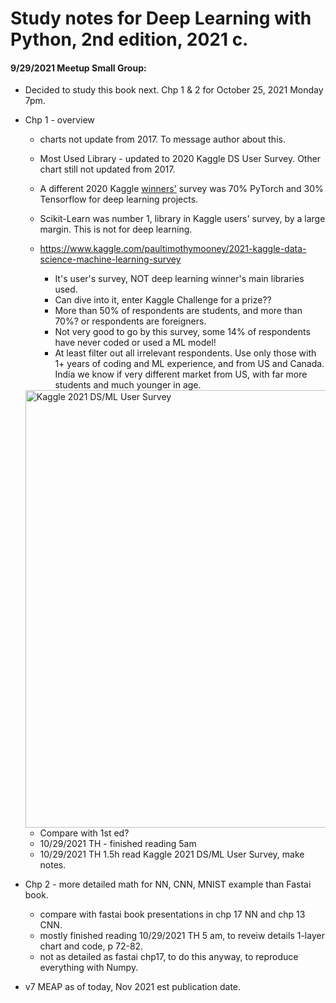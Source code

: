 # Study notes for Deep Learning with Python, 2nd edition, 2021 c.  

#### 9/29/2021 Meetup Small Group:  

 * Decided to study this book next.  Chp 1 & 2 for October 25, 2021 Monday 7pm.  
 * Chp 1 - overview
   - charts not update from 2017.  To message author about this.  
   - Most Used Library - updated to 2020 Kaggle DS User Survey. Other chart still not updated from 2017. 

   - A different 2020 Kaggle <u>winners'</u> survey was 70% PyTorch and 30% Tensorflow for deep learning projects.  

   - Scikit-Learn was number 1, library in Kaggle users' survey, by a large margin. This is not for deep learning.

   - https://www.kaggle.com/paultimothymooney/2021-kaggle-data-science-machine-learning-survey  
      - It's user's survey, NOT deep learning winner's main libraries used.  
      - Can dive into it, enter Kaggle Challenge for a prize?? 
      - More than 50% of respondents are students, and more than 70%? or respondents are foreigners.  
      - Not very good to go by this survey, some 14% of respondents have never coded or used a ML model!  
      - At least filter out all irrelevant respondents. Use only those with 1+ years of coding and ML experience, and from US and Canada.  India we know if very different market from US, with far more students and much younger in age.  

    <img src="/images/2021-Kaggle-DSML-Survey.png" alt="Kaggle 2021 DS/ML User Survey" width="700px" />

   - Compare with 1st ed? 
   - 10/29/2021 TH - finished reading 5am 
   - 10/29/2021 TH 1.5h read Kaggle 2021 DS/ML User Survey, make notes. 


 * Chp 2 - more detailed math for NN, CNN, MNIST example than Fastai book.  
   - compare with fastai book presentations in chp 17 NN and chp 13 CNN.  
   - mostly finished reading 10/29/2021 TH 5 am, to reveiw details 1-layer chart and code, p 72-82.  
   - not as detailed as fastai chp17, to do this anyway, to reproduce everything with Numpy.  
 * v7 MEAP as of today, Nov 2021 est publication date.  


